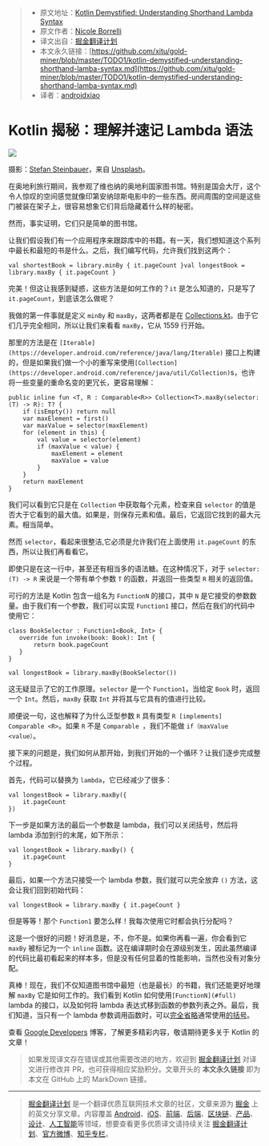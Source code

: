 > * 原文地址：[Kotlin Demystified: Understanding Shorthand Lambda Syntax](https://medium.com/google-developers/kotlin-demystified-understanding-shorthand-lamba-syntax-74724028dcc5)
> * 原文作者：[Nicole Borrelli](https://medium.com/@borrelli?source=post_header_lockup)
> * 译文出自：[掘金翻译计划](https://github.com/xitu/gold-miner)
> * 本文永久链接：[https://github.com/xitu/gold-miner/blob/master/TODO1/kotlin-demystified-understanding-shorthand-lamba-syntax.md](https://github.com/xitu/gold-miner/blob/master/TODO1/kotlin-demystified-understanding-shorthand-lamba-syntax.md)
> * 译者：[androidxiao](https://github.com/androidxiao)

# Kotlin 揭秘：理解并速记 Lambda 语法

![](https://cdn-images-1.medium.com/max/1600/1*bNXslQsg8CYCyD5-1MkK5A.jpeg)

摄影：[Stefan Steinbauer](https://unsplash.com/photos/HK8IoD-5zpg?utm_source=unsplash&utm_medium=referral&utm_content=creditCopyText)，来自 [Unsplash](https://unsplash.com/search/photos/secret?utm_source=unsplash&utm_medium=referral&utm_content=creditCopyText)。

在奥地利旅行期间，我参观了维也纳的奥地利国家图书馆。特别是国会大厅，这个令人惊叹的空间感觉就像印第安纳琼斯电影中的一些东西。房间周围的空间是这些门被装在架子上，很容易想象它们背后隐藏着什么样的秘密。

然而，事实证明，它们只是简单的图书馆。

让我们假设我们有一个应用程序来跟踪库中的书籍。有一天，我们想知道这个系列中最长和最短的书是什么。之后，我们编写代码，允许我们找到这两个：

```
val shortestBook = library.minBy { it.pageCount }val longestBook = library.maxBy { it.pageCount }
```

完美！但这让我感到疑惑，这些方法是如何工作的？`it` 是怎么知道的，只是写了 `it.pageCount`，到底该怎么做呢？

我做的第一件事就是定义 `minBy` 和 `maxBy`，这两者都是在 [Collections.kt](https://github.com/JetBrains/kotlin/blob/1.2.50/libraries/stdlib/common/src/generated/_Collections.kt)。由于它们几乎完全相同，所以让我们来看看 `maxBy`，它从 1559 行开始。

那里的方法是在 `[Iterable](https://developer.android.com/reference/java/lang/Iterable)` 接口上构建的，但是如果我们做一个小的重写来使用`[Collection](https://developer.android.com/reference/java/util/Collection)`s，也许将一些变量的重命名变的更冗长，更容易理解：

```
public inline fun <T, R : Comparable<R>> Collection<T>.maxBy(selector: (T) -> R): T? {
    if (isEmpty()) return null
    var maxElement = first()
    var maxValue = selector(maxElement)
    for (element in this) {
        val value = selector(element)
        if (maxValue < value) {
            maxElement = element
            maxValue = value
        }
    }
    return maxElement
}
```

我们可以看到它只是在 `Collection` 中获取每个元素，检查来自 `selector` 的值是否大于它看到的最大值。如果是，则保存元素和值。最后，它返回它找到的最大元素。相当简单。

然而 `selector`，看起来很整洁,它必须是允许我们在上面使用 `it.pageCount` 的东西，所以让我们再看看它。

即使只是在这一行中，甚至还有相当多的语法糖。在这种情况下，对于 `selector: (T) -> R` 来说是一个带有单个参数 `T` 的函数，并返回一些类型 `R` 相关的返回值。

可行的方法是 Kotlin 包含一组名为 `FunctionN` 的接口，其中 `N` 是它接受的参数数量。由于我们有一个参数，我们可以实现 `Function1` 接口，然后在我们的代码中使用它：

```
class BookSelector : Function1<Book, Int> {
   override fun invoke(book: Book): Int {
       return book.pageCount
   }
}
 
val longestBook = library.maxBy(BookSelector())
```

这无疑显示了它的工作原理。`selector` 是一个 `Function1`，当给定 `Book` 时，返回一个 `Int`。然后，`maxBy` 获取 `Int` 并将其与它具有的值进行比较。

顺便说一句，这也解释了为什么泛型参数 `R` 具有类型 `R [implements] Comparable <R>`。如果 `R` 不是 `Comparable `，我们不能做 `if（maxValue <value）`。

接下来的问题是，我们如何从那开始，到我们开始的一个循环？让我们逐步完成整个过程。

首先，代码可以替换为 `lambda`，它已经减少了很多：

```
val longestBook = library.maxBy({
    it.pageCount
})
```

下一步是如果方法的最后一个参数是 lambda，我们可以关闭括号，然后将 lambda 添加到行的末尾，如下所示：

```
val longestBook = library.maxBy() {
    it.pageCount
}
```

最后，如果一个方法只接受一个 lambda 参数，我们就可以完全放弃 `()` 方法，这会让我们回到初始代码：

```
val longestBook = library.maxBy { it.pageCount }
```

但是等等！那个 `Function1` 要怎么样！我每次使用它时都会执行分配吗？

这是一个很好的问题！好消息是，不，你不是。如果你再看一遍，你会看到它 `maxBy` 被标记为一个 `inline` 函数。这在编译期时会在源级别发生，因此虽然编译的代码比最初看起来的样本多，但是没有任何显着的性能影响，当然也没有对象分配。

真棒！现在，我们不仅知道图书馆中最短（也是最长）的书籍，我们还能更好地理解 `maxBy` 它是如何工作的。我们看到 Kotlin 如何使用`[FunctionN](#full)` lambda 的接口，以及如何将 lambda 表达式移到函数的参数列表之外。最后，我们知道，当只有一个 lambda 参数调用函数时，可以[完全省略](https://medium.com/google-developers/kotlin-demystified-understanding-shorthand-lamba-syntax-74724028dcc5#noparen)通常使用[的括号](https://medium.com/google-developers/kotlin-demystified-understanding-shorthand-lamba-syntax-74724028dcc5#noparen)。

查看 [Google Developers](https://medium.com/google-developers) 博客，了解更多精彩内容，敬请期待更多关于 Kotlin 的文章！

> 如果发现译文存在错误或其他需要改进的地方，欢迎到 [掘金翻译计划](https://github.com/xitu/gold-miner) 对译文进行修改并 PR，也可获得相应奖励积分。文章开头的 **本文永久链接** 即为本文在 GitHub 上的 MarkDown 链接。


---

> [掘金翻译计划](https://github.com/xitu/gold-miner) 是一个翻译优质互联网技术文章的社区，文章来源为 [掘金](https://juejin.im) 上的英文分享文章。内容覆盖 [Android](https://github.com/xitu/gold-miner#android)、[iOS](https://github.com/xitu/gold-miner#ios)、[前端](https://github.com/xitu/gold-miner#前端)、[后端](https://github.com/xitu/gold-miner#后端)、[区块链](https://github.com/xitu/gold-miner#区块链)、[产品](https://github.com/xitu/gold-miner#产品)、[设计](https://github.com/xitu/gold-miner#设计)、[人工智能](https://github.com/xitu/gold-miner#人工智能)等领域，想要查看更多优质译文请持续关注 [掘金翻译计划](https://github.com/xitu/gold-miner)、[官方微博](http://weibo.com/juejinfanyi)、[知乎专栏](https://zhuanlan.zhihu.com/juejinfanyi)。

